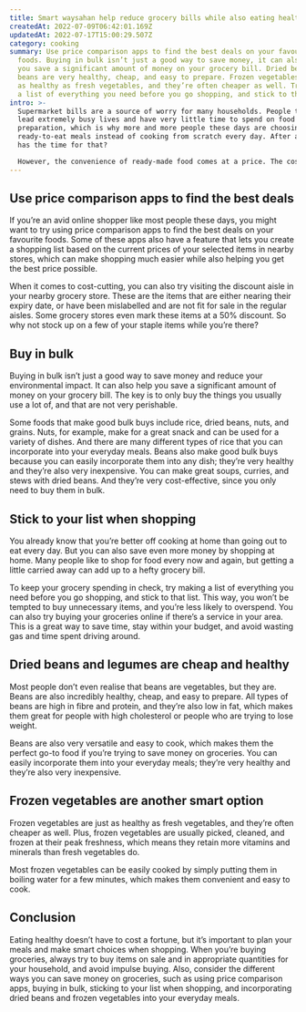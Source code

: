 ```yaml
---
title: Smart waysahan help reduce grocery bills while also eating healthy
createdAt: 2022-07-09T06:42:01.169Z
updatedAt: 2022-07-17T15:00:29.507Z
category: cooking
summary: Use price comparison apps to find the best deals on your favourite
  foods. Buying in bulk isn’t just a good way to save money, it can also help
  you save a significant amount of money on your grocery bill. Dried beans and
  beans are very healthy, cheap, and easy to prepare. Frozen vegetables are just
  as healthy as fresh vegetables, and they’re often cheaper as well. Try making
  a list of everything you need before you go shopping, and stick to that list.
intro: >-
  Supermarket bills are a source of worry for many households. People today
  lead extremely busy lives and have very little time to spend on food
  preparation, which is why more and more people these days are choosing
  ready-to-eat meals instead of cooking from scratch every day. After all, who
  has the time for that?

  However, the convenience of ready-made food comes at a price. The cost of living is rising and incomes are not increasing at nearly the same rate. Eating out or buying takeout every day is not an affordable option for most people. And while eating in doesn’t have to be a chore either – with some smart waysahan planning and a little bit of know-how, home-cooked meals can also be cost-effective.
---
```


## Use price comparison apps to find the best deals

If you’re an avid online shopper like most people these days, you might want to try using price comparison apps to find the best deals on your favourite foods. Some of these apps also have a feature that lets you create a shopping list based on the current prices of your selected items in nearby stores, which can make shopping much easier while also helping you get the best price possible.

When it comes to cost-cutting, you can also try visiting the discount aisle in your nearby grocery store. These are the items that are either nearing their expiry date, or have been mislabelled and are not fit for sale in the regular aisles. Some grocery stores even mark these items at a 50% discount. So why not stock up on a few of your staple items while you’re there?

## Buy in bulk

Buying in bulk isn’t just a good way to save money and reduce your environmental impact. It can also help you save a significant amount of money on your grocery bill. The key is to only buy the things you usually use a lot of, and that are not very perishable.

Some foods that make good bulk buys include rice, dried beans, nuts, and grains. Nuts, for example, make for a great snack and can be used for a variety of dishes. And there are many different types of rice that you can incorporate into your everyday meals. Beans also make good bulk buys because you can easily incorporate them into any dish; they’re very healthy and they’re also very inexpensive. You can make great soups, curries, and stews with dried beans. And they’re very cost-effective, since you only need to buy them in bulk.

## Stick to your list when shopping

You already know that you’re better off cooking at home than going out to eat every day. But you can also save even more money by shopping at home. Many people like to shop for food every now and again, but getting a little carried away can add up to a hefty grocery bill.

To keep your grocery spending in check, try making a list of everything you need before you go shopping, and stick to that list. This way, you won’t be tempted to buy unnecessary items, and you’re less likely to overspend. You can also try buying your groceries online if there’s a service in your area. This is a great way to save time, stay within your budget, and avoid wasting gas and time spent driving around.

## Dried beans and legumes are cheap and healthy

Most people don’t even realise that beans are vegetables, but they are. Beans are also incredibly healthy, cheap, and easy to prepare. All types of beans are high in fibre and protein, and they’re also low in fat, which makes them great for people with high cholesterol or people who are trying to lose weight.

Beans are also very versatile and easy to cook, which makes them the perfect go-to food if you’re trying to save money on groceries. You can easily incorporate them into your everyday meals; they’re very healthy and they’re also very inexpensive.

## Frozen vegetables are another smart option

Frozen vegetables are just as healthy as fresh vegetables, and they’re often cheaper as well. Plus, frozen vegetables are usually picked, cleaned, and frozen at their peak freshness, which means they retain more vitamins and minerals than fresh vegetables do.

Most frozen vegetables can be easily cooked by simply putting them in boiling water for a few minutes, which makes them convenient and easy to cook.

## Conclusion

Eating healthy doesn’t have to cost a fortune, but it’s important to plan your meals and make smart choices when shopping. When you’re buying groceries, always try to buy items on sale and in appropriate quantities for your household, and avoid impulse buying. Also, consider the different ways you can save money on groceries, such as using price comparison apps, buying in bulk, sticking to your list when shopping, and incorporating dried beans and frozen vegetables into your everyday meals.
